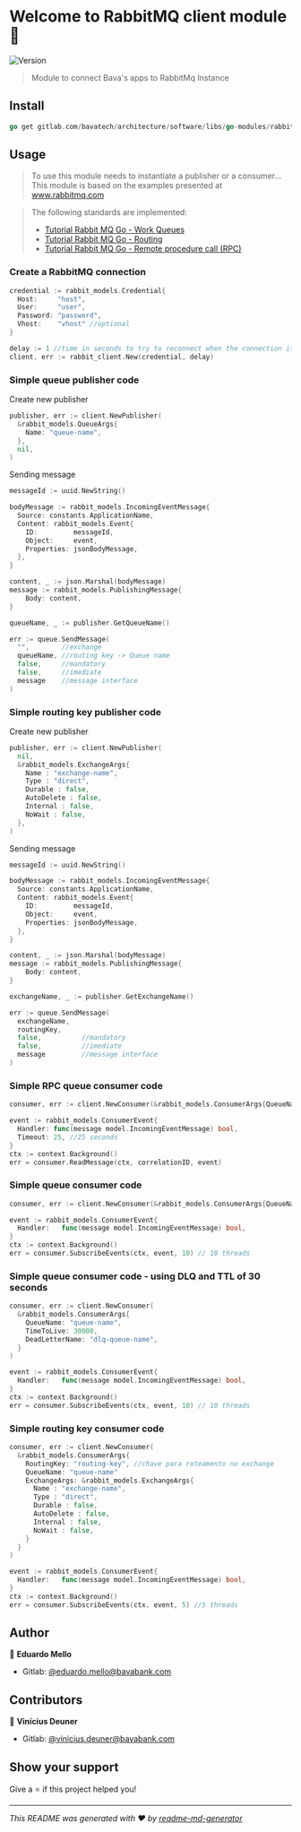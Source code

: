 # Welcome to RabbitMQ client module 👋

![Version](https://img.shields.io/badge/version-0.0.16-blue.svg?cacheSeconds=2592000)

> Module to connect Bava's apps to RabbitMq Instance

## Install

```go
go get gitlab.com/bavatech/architecture/software/libs/go-modules/rabbitmq-client.git
```

## Usage

> To use this module needs to instantiate a publisher or a consumer...
> This module is based on the examples presented at www.rabbitmq.com

> The following standards are implemented:
>
> - [Tutorial Rabbit MQ Go - Work Queues](https://www.rabbitmq.com/tutorials/tutorial-two-go.html)
> - [Tutorial Rabbit MQ Go - Routing](https://www.rabbitmq.com/tutorials/tutorial-four-go.html)
> - [Tutorial Rabbit MQ Go - Remote procedure call (RPC)](https://www.rabbitmq.com/tutorials/tutorial-six-go.html)

### Create a RabbitMQ connection

```go
credential := rabbit_models.Credential{
  Host:     "host",
  User:     "user",
  Password: "password",
  Vhost:    "vhost" //optional
}

delay := 1 //time in seconds to try to reconnect when the connection is broken
client, err := rabbit_client.New(credential, delay)
```

### Simple queue publisher code

Create new publisher

```go
publisher, err := client.NewPublisher(
  &rabbit_models.QueueArgs{
    Name: "queue-name",
  },
  nil,
)
```

Sending message

```go
messageId := uuid.NewString()

bodyMessage := rabbit_models.IncomingEventMessage{
  Source: constants.ApplicationName,
  Content: rabbit_models.Event{
    ID:         messageId,
    Object:     event,
    Properties: jsonBodyMessage,
  },
}

content, _ := json.Marshal(bodyMessage)
message := rabbit_models.PublishingMessage{
	Body: content,
}

queueName, _ := publisher.GetQueueName()

err := queue.SendMessage(
  "",        //exchange
  queueName, //routing key -> Queue name
  false,     //mandatory
  false,     //imediate
  message    //message interface
)
```

### Simple routing key publisher code

Create new publisher

```go
publisher, err := client.NewPublisher(
  nil,
  &rabbit_models.ExchangeArgs{
    Name : "exchange-name",
    Type : "direct",
    Durable : false,
    AutoDelete : false,
    Internal : false,
    NoWait : false,
  },
)
```

Sending message

```go
messageId := uuid.NewString()

bodyMessage := rabbit_models.IncomingEventMessage{
  Source: constants.ApplicationName,
  Content: rabbit_models.Event{
    ID:         messageId,
    Object:     event,
    Properties: jsonBodyMessage,
  },
}

content, _ := json.Marshal(bodyMessage)
message := rabbit_models.PublishingMessage{
	Body: content,
}

exchangeName, _ := publisher.GetExchangeName()

err := queue.SendMessage(
  exchangeName,
  routingKey,
  false,          //mandatory
  false,          //imediate
  message         //message interface
)
```

### Simple RPC queue consumer code

```go
consumer, err := client.NewConsumer(&rabbit_models.ConsumerArgs{QueueName: "queue-name"})

event := rabbit_models.ConsumerEvent{
  Handler: func(message model.IncomingEventMessage) bool,
  Timeout: 25, //25 seconds
}
ctx := context.Background()
err = consumer.ReadMessage(ctx, correlationID, event)
```

### Simple queue consumer code

```go
consumer, err := client.NewConsumer(&rabbit_models.ConsumerArgs{QueueName:"queue-name"})

event := rabbit_models.ConsumerEvent{
  Handler:   func(message model.IncomingEventMessage) bool,
}
ctx := context.Background()
err = consumer.SubscribeEvents(ctx, event, 10) // 10 threads
```

### Simple queue consumer code - using DLQ and TTL of 30 seconds

```go
consumer, err := client.NewConsumer(
  &rabbit_models.ConsumerArgs{
    QueueName: "queue-name",
    TimeToLive: 30000,
    DeadLetterName: "dlq-queue-name",
  }
)

event := rabbit_models.ConsumerEvent{
  Handler:   func(message model.IncomingEventMessage) bool,
}
ctx := context.Background()
err = consumer.SubscribeEvents(ctx, event, 10) // 10 threads
```

### Simple routing key consumer code

```go
consumer, err := client.NewConsumer(
  &rabbit_models.ConsumerArgs{
    RoutingKey: "routing-key", //chave para roteamento no exchange
    QueueName: "queue-name"
    ExchangeArgs: &rabbit_models.ExchangeArgs{
      Name : "exchange-name",
      Type : "direct",
      Durable : false,
      AutoDelete : false,
      Internal : false,
      NoWait : false,
    }
  }
)

event := rabbit_models.ConsumerEvent{
  Handler:   func(message model.IncomingEventMessage) bool,
}
ctx := context.Background()
err = consumer.SubscribeEvents(ctx, event, 5) //5 threads
```

## Author

👤 **Eduardo Mello**

- Gitlab: [@eduardo.mello@bavabank.com](https://gitlab.com/eduardo.mello)

## Contributors

👤 **Vinícius Deuner**

- Gitlab: [@vinicius.deuner@bavabank.com](https://gitlab.com/vinicius.deuner)

## Show your support

Give a ⭐️ if this project helped you!

---

_This README was generated with ❤️ by [readme-md-generator](https://github.com/kefranabg/readme-md-generator)_
